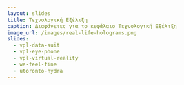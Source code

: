 ```yaml
---
layout: slides
title: Τεχνολογική Εξέλιξη
caption: Διαφάνειες για το κεφάλαιο Τεχνολογική Εξέλιξη
image_url: /images/real-life-holograms.png
slides:
  - vpl-data-suit
  - vpl-eye-phone
  - vpl-virtual-reality
  - we-feel-fine
  - utoronto-hydra
---
```

